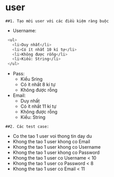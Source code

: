 # user
`##1. Tạo mới user với các điều kiệm ràng buộc`
  - Username:
 ```sh
  <ul>
    <li>Duy nhất</li>
    <li>Có ít nhất 10 kí tự</li>
    <li>Không được rỗng</li>
    <li>Kiểu: String</li>
  </ul>
 ```
  - Pass:
    + Kiểu Sring
    + Có ít nhất 8 kí tự
    + Không được rỗng
  - Email:
    + Duy nhất
    + Có ít nhất 11 kí tự
    + Không được rỗng
    + Kiểu: String
    
 `##2. Các test case:`
  - Co the tao 1 user voi thong tin day du
  - Khong the tao 1 user khong co Email
  - Khong the tao 1 user khong co Username
  - Khong the tao 1 user khong co Password
  - Khong the tao 1 user co Username < 10
  - Khong the tao 1 user co Password < 8
  - Khong the tao 1 user co Email < 11
    

